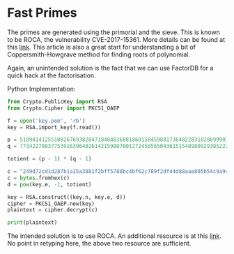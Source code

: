 # Fast Primes

The primes are generated using the primorial and the sieve. This is known to be ROCA, the vulnerability CVE-2017-15361. More details can be found at this [link](https://bitsdeep.com/posts/analysis-of-the-roca-vulnerability/). This article is also a great start for understanding a bit of Coppersmith-Howgrave method for finding roots of polynomial. 

Again, an unintended solution is the fact that we can use FactorDB for a quick hack at the factorisation. 

Python Implementation: 

```python
from Crypto.PublicKey import RSA
from Crypto.Cipher import PKCS1_OAEP

f = open('key.pem', 'rb')
key = RSA.import_key(f.read())

p = 51894141255108267693828471848483688186015845988173648228318286999011443419469
q = 77342270837753916396402614215980760127245056504361515489809293852222206596161

totient = (p - 1) * (q - 1)

c = "249d72cd1d287b1a15a3881f2bff5788bc4bf62c789f2df44d88aae805b54c9a94b8944c0ba798f70062b66160fee312b98879f1dd5d17b33095feb3c5830d28"
c = bytes.fromhex(c)
d = pow(key.e, -1, totient)

key = RSA.construct((key.n, key.e, d))
cipher = PKCS1_OAEP.new(key)
plaintext = cipher.decrypt(c)

print(plaintext)
```

The intended solution is to use ROCA. An additional resource is at this [link](https://gist.github.com/zademn/6becc979f65230f70c03e82e4873e3ec). No point in retyping here, the above two resource are sufficient.